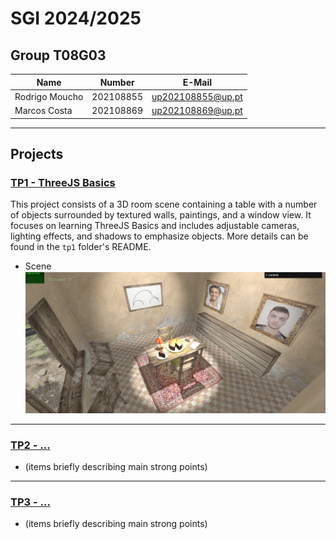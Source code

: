 # SGI 2024/2025

## Group T08G03
| Name             | Number    | E-Mail             |
| ---------------- | --------- | ------------------ |
| Rodrigo Moucho         | 202108855 | up202108855@up.pt           |
| Marcos Costa         | 202108869 | up202108869@up.pt  |

----

## Projects

### [TP1 - ThreeJS Basics](tp1)

This project consists of a 3D room scene containing a table with a number of objects surrounded by textured walls, paintings, and a window view. It focuses on learning ThreeJS Basics and includes adjustable cameras, lighting effects, and shadows to emphasize objects. More details can be found in the `tp1` folder's README.
- Scene
  ![Scene](tp1/reportPhotos/completeScene.png)


-----

### [TP2 - ...](tp2)
- (items briefly describing main strong points)

----

### [TP3 - ...](tp3)
- (items briefly describing main strong points)

